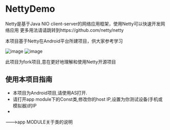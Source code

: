 # NettyDemo

 Netty是基于Java NIO client-server的网络应用框架，使用Netty可以快速开发网络应用
 更多用法请请跳转到https://github.com/netty/netty
 
 本项目基于Netty在Android平台所建项目，供大家参考学习

![image](https://github.com/cai784921129/NettyDemo/blob/master/screenshot/clent.gif?raw=true)
![image](https://github.com/cai784921129/NettyDemo/blob/master/screenshot/server.gif?raw=true)

此项目为fork项目,意在更好地理解和使用Netty开源项目


## 使用本项目指南
 * 本项目为Android项目,请使用AS打开.
 * 请打开app module下的Const类,修改你的host IP,设置为你测试设备(手机或模拟器)的IP
 *
 
 --->app MODULE关于类的说明
 
 